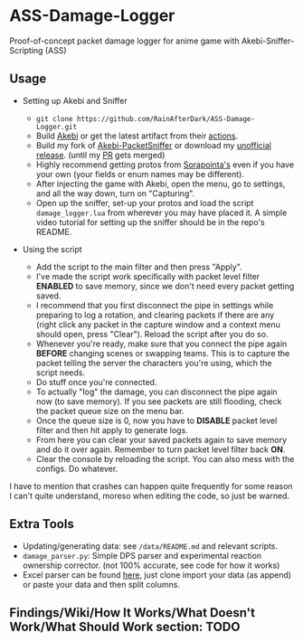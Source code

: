 # ASS-Damage-Logger
Proof-of-concept packet damage logger for anime game with Akebi-Sniffer-Scripting (ASS)

## Usage
- Setting up Akebi and Sniffer
  - `git clone https://github.com/RainAfterDark/ASS-Damage-Logger.git`
  - Build [Akebi](https://github.com/Akebi-Group/Akebi-GC) or get the latest artifact from their [actions](https://github.com/Akebi-Group/Akebi-GC/actions).
  - Build my fork of [Akebi-PacketSniffer](https://github.com/RainAfterDark/Akebi-PacketSniffer) or download my [unofficial release](https://github.com/RainAfterDark/Akebi-PacketSniffer/releases). (until my [PR](https://github.com/Akebi-Group/Akebi-PacketSniffer/pull/10) gets merged)
  - Highly recommend getting protos from [Sorapointa's](https://github.com/Sorapointa/Sorapointa-Protos) even if you have your own (your fields or enum names may be different).
  - After injecting the game with Akebi, open the menu, go to settings, and all the way down, turn on "Capturing".
  - Open up the sniffer, set-up your protos and load the script `damage_logger.lua` from wherever you may have placed it. A simple video tutorial for setting up the sniffer should be in the repo's README.
  
- Using the script
  - Add the script to the main filter and then press "Apply".
  - I've made the script work specifically with packet level filter **ENABLED** to save memory, since we don't need every packet getting saved.
  - I recommend that you first disconnect the pipe in settings while preparing to log a rotation, and clearing packets if there are any (right click any packet in the capture window and a context menu should open, press "Clear"). Reload the script after you do so.
  - Whenever you're ready, make sure that you connect the pipe again **BEFORE** changing scenes or swapping teams. This is to capture the packet telling the server the characters you're using, which the script needs.
  - Do stuff once you're connected.
  - To actually "log" the damage, you can disconnect the pipe again now (to save memory). If you see packets are still flooding, check the packet queue size on the menu bar.
  - Once the queue size is 0, now you have to **DISABLE** packet level filter and then hit apply to generate logs.
  - From here you can clear your saved packets again to save memory and do it over again. Remember to turn packet level filter back **ON**.
  - Clear the console by reloading the script. You can also mess with the configs. Do whatever.
  
I have to mention that crashes can happen quite frequently for some reason I can't quite understand, moreso when editing the code, so just be warned.
  
## Extra Tools
- Updating/generating data: see `/data/README.md` and relevant scripts.
- `damage_parser.py`: Simple DPS parser and experimental reaction ownership corrector. (not 100% accurate, see code for how it works)
- Excel parser can be found [here](https://docs.google.com/spreadsheets/d/10rxAk7O8MLHZt5jacCHQrdzfP2-hOh-kk7TWJDj71sM/edit?usp=sharing), just clone import your data (as append) or paste your data and then split columns.
  
## Findings/Wiki/How It Works/What Doesn't Work/What Should Work section: TODO
 
